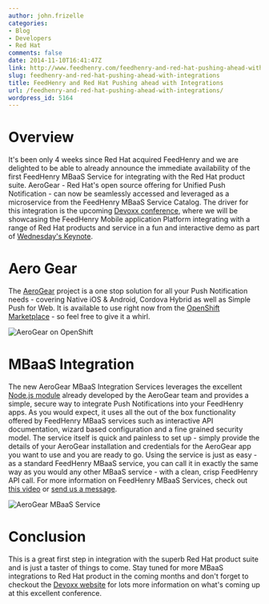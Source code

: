 ```yaml
---
author: john.frizelle
categories:
- Blog
- Developers
- Red Hat
comments: false
date: 2014-11-10T16:41:47Z
link: http://www.feedhenry.com/feedhenry-and-red-hat-pushing-ahead-with-integrations/
slug: feedhenry-and-red-hat-pushing-ahead-with-integrations
title: FeedHenry and Red Hat Pushing ahead with Integrations
url: /feedhenry-and-red-hat-pushing-ahead-with-integrations/
wordpress_id: 5164
---
```


# Overview



It's been only 4 weeks since Red Hat acquired FeedHenry and we are delighted to be able to already announce the immediate availability of the first FeedHenry MBaaS Service for integrating with the Red Hat product suite. AeroGear - Red Hat's open source offering for Unified Push Notification - can now be seamlessly accessed and leveraged as a microservice from the FeedHenry MBaaS Service Catalog. The driver for this integration is the upcoming [Devoxx conference](http://www.devoxx.be/), where we will be showcasing the FeedHenry Mobile application Platform integrating with a range of Red Hat products and service in a fun and interactive demo as part of [Wednesday's Keynote](http://www.devoxx.be/keynotes-2014).



# Aero Gear



The [AeroGear](http://aerogear.org/) project is a one stop solution for all your Push Notification needs - covering Native iOS & Android, Cordova Hybrid as well as Simple Push for Web. It is available to use right now from the [OpenShift Marketplace](https://marketplace.openshift.com/apps/9907#!overview) - so feel free to give it a whirl.

![AeroGear on OpenShift](/wp-content/uploads/2014/11/AeroGear-on-OpenShift.png)





# MBaaS Integration



The new AeroGear MBaaS Integration Services leverages the excellent [Node.js module](https://www.npmjs.org/package/aerogear-sender-client) already developed by the AeroGear team and provides a simple, secure way to integrate Push Notifications into your FeedHenry apps. As you would expect, it uses all the out of the box functionality offered by FeedHenry MBaaS services such as interactive API documentation, wizard based configuration and a fine grained security model. The service itself is quick and painless to set up - simply provide the details of your AeroGear installation and credentials for the AeroGear app you want to use and you are ready to go. Using the service is just as easy - as a standard FeedHenry MBaaS service, you can call it in exactly the same way as you would any other MBaaS service - with a clean, crisp FeedHenry API call. For more information on FeedHenry MBaaS Services, check out [this video](http://vimeo.com/98683877) or [send us a message](http://www.feedhenry.com/contact/).

![AeroGear MBaaS Service](/wp-content/uploads/2014/11/AeroGear-MBaaS-Service.png)





# Conclusion



This is a great first step in integration with the superb Red Hat product suite and is just a taster of things to come. Stay tuned for more MBaaS integrations to Red Hat product in the coming months and don't forget to checkout the [Devoxx website](http://www.devoxx.be/) for lots more information on what's coming up at this excellent conference.
